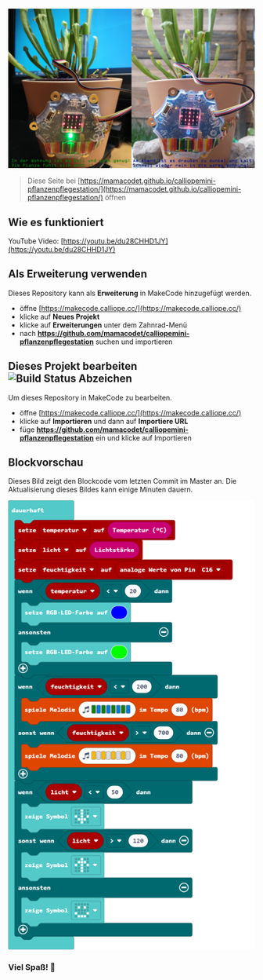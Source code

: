 ![Pflanzenpflegestation](https://github.com/MamaCodet/calliopemini-pflanzenpflegestation/blob/master/Pflanzenpflegestation.jpg)

> Diese Seite bei [https://mamacodet.github.io/calliopemini-pflanzenpflegestation/](https://mamacodet.github.io/calliopemini-pflanzenpflegestation/) öffnen

## Wie es funktioniert

YouTube Video: [https://youtu.be/du28CHHD1JY](https://youtu.be/du28CHHD1JY)
## Als Erweiterung verwenden

Dieses Repository kann als **Erweiterung** in MakeCode hinzugefügt werden.

* öffne [https://makecode.calliope.cc/](https://makecode.calliope.cc/)
* klicke auf **Neues Projekt**
* klicke auf **Erweiterungen** unter dem Zahnrad-Menü
* nach **https://github.com/mamacodet/calliopemini-pflanzenpflegestation** suchen und importieren

## Dieses Projekt bearbeiten ![Build Status Abzeichen](https://github.com/mamacodet/calliopemini-pflanzenpflegestation/workflows/MakeCode/badge.svg)

Um dieses Repository in MakeCode zu bearbeiten.

* öffne [https://makecode.calliope.cc/](https://makecode.calliope.cc/)
* klicke auf **Importieren** und dann auf **Importiere URL**
* füge **https://github.com/mamacodet/calliopemini-pflanzenpflegestation** ein und klicke auf Importieren

## Blockvorschau

Dieses Bild zeigt den Blockcode vom letzten Commit im Master an.
Die Aktualisierung dieses Bildes kann einige Minuten dauern.

![Eine gerenderte Ansicht der Blöcke](https://github.com/mamacodet/calliopemini-pflanzenpflegestation/raw/master/.github/makecode/blocks.png)

### Viel Spaß! 🙂
